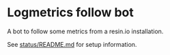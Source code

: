 # Logmetrics follow bot

A bot to follow some metrics from a resin.io installation.

See [status/README.md](status/README.md) for setup information.
